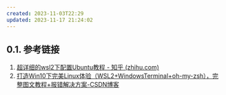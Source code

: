 ```yaml
---
created: 2023-11-03T22:29
updated: 2023-11-17 21:24:02
---
```

## 0.1. 参考链接
1. [超详细的wsl2下配置Ubuntu教程 - 知乎 (zhihu.com)](https://zhuanlan.zhihu.com/p/600519231)
2. [打造Win10下完美Linux体验（WSL2+WindowsTerminal+oh-my-zsh），完整图文教程+报错解决方案-CSDN博客](https://blog.csdn.net/Mancuojie/article/details/120074919)